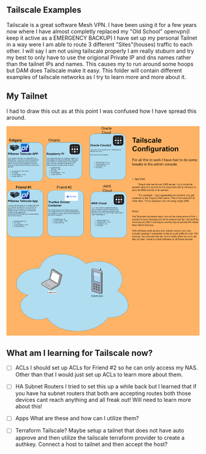 ## Tailscale Examples

Tailscale is a great software Mesh VPN. I have been using it for a few years now where I have almost completly replaced my "Old School" openvpn(I keep it active as a EMERGENCY BACKUP)
I have set up my personal Tailnet in a way were I am able to route 3 different "Sites"(houses) traffic to each other. I will say I am not using tailscale properly I am really stuburn and try my best to only have to use the origional Private IP and dns names rather than the tailnet IPs and names. This causes my to run around some hoops but DAM does Tailscale make it easy. This folder will contain different examples of tailscale networks as I try to learn more and more about it.

## My Tailnet
I had to draw this out as at this point I was confused how I have spread this around. 

![Tailscale-Diagram](Diagrams/mcqueenlab-tailnet.png)

## What am I learning for Tailscale now?

- [ ] ACLs
I should set up ACLs for Friend #2 so he can only access my NAS. Other than that I would just set up ACLs to learn more about them.
- [ ] HA Subnet Routers
I tried to set this up a while back but I learned that if you have ha subnet routers that both are accepting routes both those devices cant reach anything and all freak out! Will need to learn more about this!

- [ ] Apps
What are these and how can I utilize them?

- [ ] Terraform Tailscale?
Maybe setup a tailnet that does not have auto approve and then utilize the tailscale terraform provider to create a authkey. Connect a host to tailnet and then accept the host?
